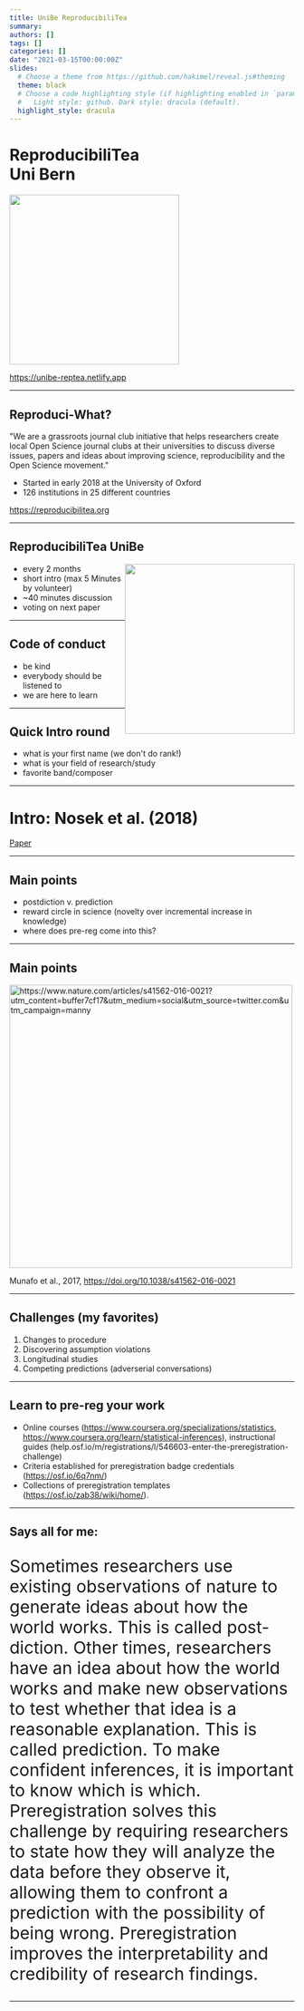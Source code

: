 ```yaml
---
title: UniBe ReproducibiliTea
summary: 
authors: []
tags: []
categories: []
date: "2021-03-15T00:00:00Z"
slides:
  # Choose a theme from https://github.com/hakimel/reveal.js#theming
  theme: black
  # Choose a code highlighting style (if highlighting enabled in `params.toml`)
  #   Light style: github. Dark style: dracula (default).
  highlight_style: dracula
---
```


# ReproducibiliTea <br> Uni Bern

<img src = "https://unibe-reptea.netlify.app/media/unibe-repro-logo.svg" width = 300 style="vertical-align:middle">

https://unibe-reptea.netlify.app

---

## Reproduci-What?

"We are a grassroots journal club initiative that helps researchers create local Open Science journal clubs at their universities to discuss diverse issues, papers and ideas about improving science, reproducibility and the Open Science movement."

- Started in early 2018 at the University of Oxford
- 126 institutions in 25 different countries


https://reproducibilitea.org

---

## ReproducibiliTea UniBe

<img src = "https://www.swissrn.org/img/SwissRNLogowide.png" style="float:right"  width = 300>

- every 2 months
- short intro (max 5 Minutes by volunteer)
- ~40 minutes discussion
- voting on next paper

---

## Code of conduct

- be kind
- everybody should be listened to
- we are here to learn

---

## Quick Intro round

- what is your first name (we don't do rank!)
- what is your field of research/study
- favorite band/composer

---

# Intro: Nosek et al. (2018)

[Paper](https://doi.org/10.1073/pnas.1708274114)

---

## Main points

- postdiction v. prediction
- reward circle in science (novelty over incremental increase in knowledge)
- where does pre-reg come into this?

---

## Main points

<img src="https://images.theconversation.com/files/161486/original/image-20170320-6133-adn580.jpg?ixlib=rb-1.1.0&q=45&auto=format&w=1000&fit=clip" alt="https://www.nature.com/articles/s41562-016-0021?utm_content=buffer7cf17&utm_medium=social&utm_source=twitter.com&utm_campaign=manny" style="width:500px;">

Munafo et al., 2017, https://doi.org/10.1038/s41562-016-0021

---

## Challenges (my favorites)

1. Changes to procedure
2. Discovering assumption violations
3. Longitudinal studies
4. Competing predictions (adverserial conversations)

---

## Learn to pre-reg your work

- Online courses (https://www.coursera.org/specializations/statistics, https://www.coursera.org/learn/statistical-inferences), instructional guides (help.osf.io/m/registrations/l/546603-enter-the-preregistration-challenge)
- Criteria established for preregistration badge credentials (https://osf.io/6q7nm/)
- Collections of preregistration templates (https://osf.io/zab38/wiki/home/).

--- 

## Says all for me: 

<p style="font-size:30px">Sometimes researchers use existing observations of nature to generate ideas about how the world works. This is called post- diction. Other times, researchers have an idea about how the world works and make new observations to test whether that idea is a reasonable explanation. This is called prediction. To make confident inferences, it is important to know which is which. Preregistration solves this challenge by requiring researchers to state how they will analyze the data before they observe it, allowing them to confront a prediction with the possibility of being wrong. Preregistration improves the interpretability and credibility of research findings.</p>

---

